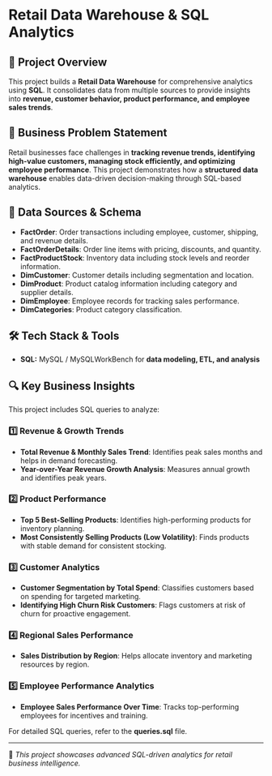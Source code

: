 # **Retail Data Warehouse & SQL Analytics**

## 📌 **Project Overview**
This project builds a **Retail Data Warehouse** for comprehensive analytics using **SQL**. It consolidates data from multiple sources to provide insights into **revenue, customer behavior, product performance, and employee sales trends**.

## 🎯 **Business Problem Statement**
Retail businesses face challenges in **tracking revenue trends, identifying high-value customers, managing stock efficiently, and optimizing employee performance**. This project demonstrates how a **structured data warehouse** enables data-driven decision-making through SQL-based analytics.

## 📂 **Data Sources & Schema**
- **FactOrder**: Order transactions including employee, customer, shipping, and revenue details.
- **FactOrderDetails**: Order line items with pricing, discounts, and quantity.
- **FactProductStock**: Inventory data including stock levels and reorder information.
- **DimCustomer**: Customer details including segmentation and location.
- **DimProduct**: Product catalog information including category and supplier details.
- **DimEmployee**: Employee records for tracking sales performance.
- **DimCategories**: Product category classification.

## 🛠 **Tech Stack & Tools**
- **SQL:** MySQL / MySQLWorkBench for **data modeling, ETL, and analysis**

## 🔍 **Key Business Insights**
This project includes SQL queries to analyze:

### **1️⃣ Revenue & Growth Trends**
- **Total Revenue & Monthly Sales Trend**: Identifies peak sales months and helps in demand forecasting.
- **Year-over-Year Revenue Growth Analysis**: Measures annual growth and identifies peak years.

### **2️⃣ Product Performance**
- **Top 5 Best-Selling Products**: Identifies high-performing products for inventory planning.
- **Most Consistently Selling Products (Low Volatility)**: Finds products with stable demand for consistent stocking.

### **3️⃣ Customer Analytics**
- **Customer Segmentation by Total Spend**: Classifies customers based on spending for targeted marketing.
- **Identifying High Churn Risk Customers**: Flags customers at risk of churn for proactive engagement.

### **4️⃣ Regional Sales Performance**
- **Sales Distribution by Region**: Helps allocate inventory and marketing resources by region.

### **5️⃣ Employee Performance Analytics**
- **Employee Sales Performance Over Time**: Tracks top-performing employees for incentives and training.

For detailed SQL queries, refer to the **queries.sql** file.

---
🚀 *This project showcases advanced SQL-driven analytics for retail business intelligence.*
